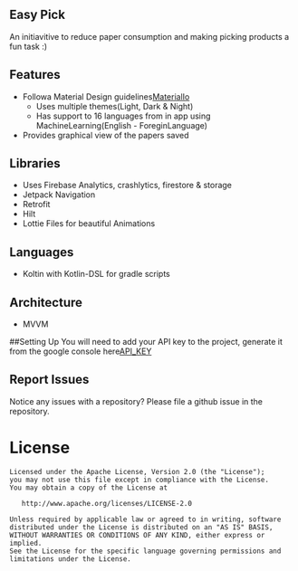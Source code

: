 ## Easy Pick
An initiavitive to reduce paper consumption and making picking products a fun task :)

## Features
  * Followa Material Design guidelines[MaterialIo]
	* Uses multiple themes(Light, Dark & Night)
	* Has support to 16 languages from in app using MachineLearning(English - ForeginLanguage)
  * Provides graphical view of the papers saved
  
## Libraries
  * Uses Firebase Analytics, crashlytics, firestore & storage
  * Jetpack Navigation
  * Retrofit
  * Hilt
  * Lottie Files for beautiful Animations
  
## Languages
  * Koltin with Kotlin-DSL for gradle scripts

## Architecture
  * MVVM
  
##Setting Up
You will need to add your API key to the project, generate it from the google console here[API_KEY]

## Report Issues
Notice any issues with a repository? Please file a github issue in the repository.

License
=======

    Licensed under the Apache License, Version 2.0 (the "License");
    you may not use this file except in compliance with the License.
    You may obtain a copy of the License at

       http://www.apache.org/licenses/LICENSE-2.0

    Unless required by applicable law or agreed to in writing, software
    distributed under the License is distributed on an "AS IS" BASIS,
    WITHOUT WARRANTIES OR CONDITIONS OF ANY KIND, either express or implied.
    See the License for the specific language governing permissions and
    limitations under the License.


[API_KEY]: https://console.developers.google.com/
[MaterialIo]: https://material.io/

